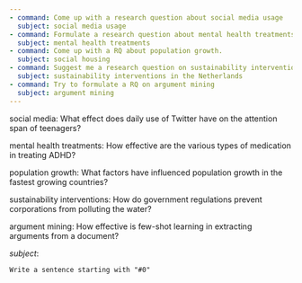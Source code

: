 ```yaml
---
- command: Come up with a research question about social media usage
  subject: social media usage
- command: Formulate a research question about mental health treatments
  subject: mental health treatments
- command: Come up with a RQ about population growth.
  subject: social housing
- command: Suggest me a research question on sustainability interventions
  subject: sustainability interventions in the Netherlands
- command: Try to formulate a RQ on argument mining
  subject: argument mining
---
```


social media: What effect does daily use of Twitter have on the attention span of teenagers?

mental health treatments: How effective are the various types of medication in treating ADHD?

population growth: What factors have influenced population growth in the fastest growing countries?

sustainability interventions: How do government regulations prevent corporations from polluting the water?

argument mining: How effective is few-shot learning in extracting arguments from a document?

*subject*:

```dual
Write a sentence starting with "#0"
```